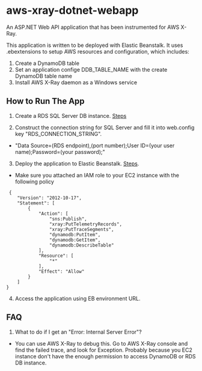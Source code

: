 # aws-xray-dotnet-webapp
An ASP.NET Web API application that has been instrumented for AWS X-Ray.

This application is written to be deployed with Elastic Beanstalk. It uses .ebextensions to setup AWS resources and configuration, which includes:

1. Create a DynamoDB table
2. Set an application confige DDB_TABLE_NAME with the create DynamoDB table name
3. Install AWS X-Ray daemon as a Windows service

## How to Run The App

1. Create a RDS SQL Server DB instance. [Steps](http://docs.aws.amazon.com/AmazonRDS/latest/UserGuide/CHAP_GettingStarted.CreatingConnecting.SQLServer.html#CHAP_GettingStarted.Creating.SQLServer)

2. Construct the connection string for SQL Server and fill it into web.config key "RDS_CONNECTION_STRING".
  * "Data Source=(RDS endpoint),(port number);User ID=(your user name);Password=(your password);"


3. Deploy the application to Elastic Beanstalk. [Steps](http://docs.aws.amazon.com/elasticbeanstalk/latest/dg/create_deploy_NET.quickstart.html#aws-elastic-beanstalk-tutorial-step-2-publish-application). 
 * Make sure you attached an IAM role to your EC2 instance with the following policy
```
 {
    "Version": "2012-10-17",
    "Statement": [
        {
            "Action": [
                "sns:Publish",
                "xray:PutTelemetryRecords",
                "xray:PutTraceSegments",
                "dynamodb:PutItem",
                "dynamodb:GetItem",
                "dynamodb:DescribeTable"
            ],
            "Resource": [
                "*"
            ],
            "Effect": "Allow"
        }
    ]
}
```

4. Access the application using EB environment URL.

## FAQ

1. What to do if I get an "Error: Internal Server Error"?
  * You can use AWS X-Ray to debug this. Go to AWS X-Ray console and find the failed trace, and look for Exception. Probably because you EC2 instance don't have the enough permission to access DynamoDB or RDS DB instance.
